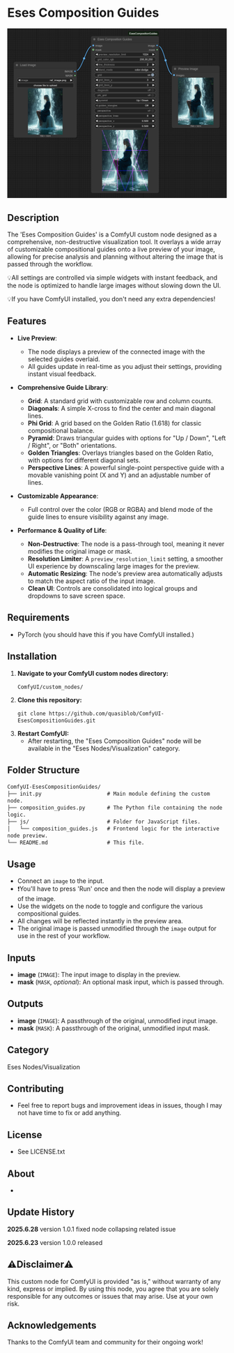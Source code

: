 # Eses Composition Guides

![Eses Composition Guides Node Screenshot](docs/composition_guides.png)


## Description

The 'Eses Composition Guides' is a ComfyUI custom node designed as a comprehensive, non-destructive visualization tool. It overlays a wide array of customizable compositional guides onto a live preview of your image, allowing for precise analysis and planning without altering the image that is passed through the workflow.

💡All settings are controlled via simple widgets with instant feedback, and the node is optimized to handle large images without slowing down the UI.

💡If you have ComfyUI installed, you don't need any extra dependencies!


## Features

* **Live Preview**:
    * The node displays a preview of the connected image with the selected guides overlaid.
    * All guides update in real-time as you adjust their settings, providing instant visual feedback.

* **Comprehensive Guide Library**:
    * **Grid**: A standard grid with customizable row and column counts.
    * **Diagonals**: A simple X-cross to find the center and main diagonal lines.
    * **Phi Grid**: A grid based on the Golden Ratio (1.618) for classic compositional balance.
    * **Pyramid**: Draws triangular guides with options for "Up / Down", "Left / Right", or "Both" orientations.
    * **Golden Triangles**: Overlays triangles based on the Golden Ratio, with options for different diagonal sets.
    * **Perspective Lines**: A powerful single-point perspective guide with a movable vanishing point (X and Y) and an adjustable number of lines.

* **Customizable Appearance**:
    * Full control over the color (RGB or RGBA) and blend mode of the guide lines to ensure visibility against any image.

* **Performance & Quality of Life**:
    * **Non-Destructive**: The node is a pass-through tool, meaning it never modifies the original image or mask.
    * **Resolution Limiter**: A `preview_resolution_limit` setting, a smoother UI experience by downscaling large images for the preview.
    * **Automatic Resizing**: The node's preview area automatically adjusts to match the aspect ratio of the input image.
    * **Clean UI**: Controls are consolidated into logical groups and dropdowns to save screen space.


## Requirements

* PyTorch (you should have this if you have ComfyUI installed.)


## Installation

1.  **Navigate to your ComfyUI custom nodes directory:**
    ```
    ComfyUI/custom_nodes/
    ```
2.  **Clone this repository:**
    ```
    git clone https://github.com/quasiblob/ComfyUI-EsesCompositionGuides.git
    ```
3.  **Restart ComfyUI:**
    * After restarting, the "Eses Composition Guides" node will be available in the "Eses Nodes/Visualization" category.


## Folder Structure

```
ComfyUI-EsesCompositionGuides/
├── init.py                     # Main module defining the custom node.
├── composition_guides.py       # The Python file containing the node logic.
├── js/                         # Folder for JavaScript files.
│   └── composition_guides.js   # Frontend logic for the interactive node preview.
└── README.md                   # This file.
```

## Usage

* Connect an `image` to the input. 
* ❗You'll have to press 'Run' once and then the node will display a preview of the image. 
* Use the widgets on the node to toggle and configure the various compositional guides. 
* All changes will be reflected instantly in the preview area. 
* The original image is passed unmodified through the `image` output for use in the rest of your workflow.


## Inputs

* **image** (`IMAGE`): The input image to display in the preview.
* **mask** (`MASK`, *optional*): An optional mask input, which is passed through.


## Outputs

* **image** (`IMAGE`): A passthrough of the original, unmodified input image.
* **mask** (`MASK`): A passthrough of the original, unmodified input mask.


## Category

Eses Nodes/Visualization


## Contributing

- Feel free to report bugs and improvement ideas in issues, though I may not have time to fix or add anything.


## License

- See LICENSE.txt


## About

-


## Update History

**2025.6.28** version 1.0.1 fixed node collapsing related issue

**2025.6.23** version 1.0.0 released



## ⚠️Disclaimer⚠️

This custom node for ComfyUI is provided "as is," without warranty of any kind, express or implied. By using this node, you agree that you are solely responsible for any outcomes or issues that may arise. Use at your own risk.


## Acknowledgements

Thanks to the ComfyUI team and community for their ongoing work!